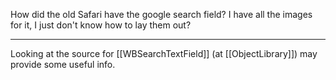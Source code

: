 How did the old Safari have the google search field? I have all the images for it, I just don't know how to lay them out?

----

Looking at the source for [[WBSearchTextField]] (at [[ObjectLibrary]]) may provide some useful info.